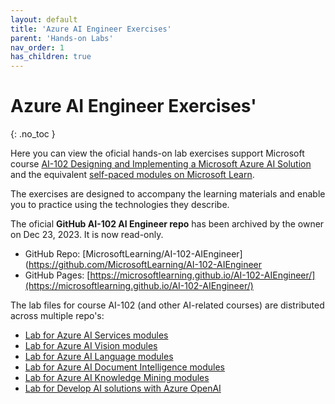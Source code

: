 ```yaml
---
layout: default
title: 'Azure AI Engineer Exercises'
parent: 'Hands-on Labs'
nav_order: 1
has_children: true
---
```


# Azure AI Engineer Exercises'
{: .no_toc }


Here you can view the oficial hands-on lab exercises support Microsoft course [AI-102 Designing and Implementing a Microsoft Azure AI Solution](https://docs.microsoft.com/learn/certifications/courses/ai-102t00) and the equivalent [self-paced modules on Microsoft Learn](https://aka.ms/AzureLearn_AIEngineer). 

The exercises are designed to accompany the learning materials and enable you to practice using the technologies they describe.

The oficial **GitHub AI-102 AI Engineer repo** has been archived by the owner on Dec 23, 2023. It is now read-only. 
- GitHub Repo: [MicrosoftLearning/AI-102-AIEngineer](https://github.com/MicrosoftLearning/AI-102-AIEngineer
- GitHub Pages: [https://microsoftlearning.github.io/AI-102-AIEngineer/](https://microsoftlearning.github.io/AI-102-AIEngineer/)


The lab files for course AI-102 (and other AI-related courses) are distributed across multiple repo's:
- [Lab for Azure AI Services modules](https://github.com/MicrosoftLearning/mslearn-ai-services)
- [Lab for Azure AI Vision modules](https://github.com/MicrosoftLearning/mslearn-ai-vision)
- [Lab for Azure AI Language modules](https://github.com/MicrosoftLearning/mslearn-ai-language)
- [Lab for Azure AI Document Intelligence modules](https://github.com/MicrosoftLearning/mslearn-ai-document-intelligence)
- [Lab for Azure AI Knowledge Mining modules](https://github.com/MicrosoftLearning/mslearn-knowledge-mining)
- [Lab for Develop AI solutions with Azure OpenAI](https://github.com/MicrosoftLearning/mslearn-openai)
